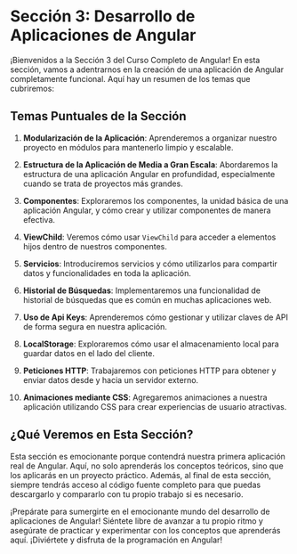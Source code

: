 # Sección 3: Desarrollo de Aplicaciones de Angular

¡Bienvenidos a la Sección 3 del Curso Completo de Angular! En esta sección, vamos a adentrarnos en la creación de una aplicación de Angular completamente funcional. Aquí hay un resumen de los temas que cubriremos:

## Temas Puntuales de la Sección

1. **Modularización de la Aplicación**: Aprenderemos a organizar nuestro proyecto en módulos para mantenerlo limpio y escalable.

2. **Estructura de la Aplicación de Media a Gran Escala**: Abordaremos la estructura de una aplicación Angular en profundidad, especialmente cuando se trata de proyectos más grandes.

3. **Componentes**: Exploraremos los componentes, la unidad básica de una aplicación Angular, y cómo crear y utilizar componentes de manera efectiva.

4. **ViewChild**: Veremos cómo usar `ViewChild` para acceder a elementos hijos dentro de nuestros componentes.

5. **Servicios**: Introduciremos servicios y cómo utilizarlos para compartir datos y funcionalidades en toda la aplicación.

6. **Historial de Búsquedas**: Implementaremos una funcionalidad de historial de búsquedas que es común en muchas aplicaciones web.

7. **Uso de Api Keys**: Aprenderemos cómo gestionar y utilizar claves de API de forma segura en nuestra aplicación.

8. **LocalStorage**: Exploraremos cómo usar el almacenamiento local para guardar datos en el lado del cliente.

9. **Peticiones HTTP**: Trabajaremos con peticiones HTTP para obtener y enviar datos desde y hacia un servidor externo.

10. **Animaciones mediante CSS**: Agregaremos animaciones a nuestra aplicación utilizando CSS para crear experiencias de usuario atractivas.

## ¿Qué Veremos en Esta Sección?

Esta sección es emocionante porque contendrá nuestra primera aplicación real de Angular. Aquí, no solo aprenderás los conceptos teóricos, sino que los aplicarás en un proyecto práctico. Además, al final de esta sección, siempre tendrás acceso al código fuente completo para que puedas descargarlo y compararlo con tu propio trabajo si es necesario.

¡Prepárate para sumergirte en el emocionante mundo del desarrollo de aplicaciones de Angular! Siéntete libre de avanzar a tu propio ritmo y asegúrate de practicar y experimentar con los conceptos que aprenderás aquí. ¡Diviértete y disfruta de la programación en Angular!
